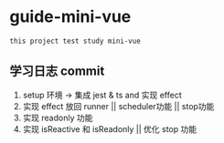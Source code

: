 # guide-mini-vue
    this project test study mini-vue

## 学习日志 commit
1. setup 环境 -> 集成 jest & ts and 实现 effect
2. 实现 effect 放回 runner || scheduler功能 || stop功能
3. 实现 readonly 功能
4. 实现 isReactive 和 isReadonly || 优化 stop 功能
